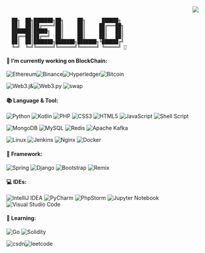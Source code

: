 <!--
**Armruo/Armruo** is a ✨ _special_ ✨ repository because its `README.md` (this file) appears on your GitHub profile.

Here are some ideas to get you started:

- 🔭 I’m currently working on ...
- 🌱 I’m currently learning ...
- 👯 I’m looking to collaborate on ...
- 🤔 I’m looking for help with ...
- 💬 Ask me about ...
- 📫 How to reach me: ...
- 😄 Pronouns: ...
- ⚡ Fun fact: ...
🎯🧩🔓

### Hi there 👋
-->
<div align="right"><img src="https://visitor-badge.laobi.icu/badge?page_id=armruo.armruo.readme.md"> </div>

```
  ██╗  ██╗███████╗██╗     ██╗      ██████╗
  ██║  ██║██╔════╝██║     ██║     ██╔═══██╗
  ███████║█████╗  ██║     ██║     ██║   ██║
  ██╔══██║██╔══╝  ██║     ██║     ██║   ██║
  ██║  ██║███████╗███████╗███████╗╚██████╔╝
  ╚═╝  ╚═╝╚══════╝╚══════╝╚══════╝ ╚═════╝ 👋
```


#### 🔭 I’m currently working on BlockChain: 

![Ethereum](https://img.shields.io/badge/Ethereum-3C3C3D?style=flat-square&logo=Ethereum&logoColor=white)![Binance](https://img.shields.io/badge/Binance-FCD535?style=flat-square&logo=binance&logoColor=white)![Hyperledger](https://img.shields.io/badge/hyperledger-2F3134?style=flat-square&logo=hyperledger&logoColor=white)![Bitcoin](https://img.shields.io/badge/Bitcoin-000?style=flat-square&logo=bitcoin&logoColor=white)

![Web3.j](https://img.shields.io/badge/web3.j-1867C0?style=flat-square)&![Web3.py](https://img.shields.io/badge/web3.py-48B0F1?style=flat-square)
![swap](https://img.shields.io/badge/%F0%9F%A6%84uniswap%20&%20pancakeswap-E6526F?style=flat-square)

#### 📚 Language & Tool:
<!-- ![Python](https://img.shields.io/badge/python-3670A0?style=for-the-badge&logo=python&logoColor=ffdd54) -->
![Python](https://img.shields.io/badge/Python-3373A7?style=flat-square&logo=python&logoColor=white)
![Kotlin](https://img.shields.io/badge/kotlin-%237F52FF.svg?style=flat-square&logo=kotlin&logoColor=white)
![PHP](https://img.shields.io/badge/php-%23777BB4.svg?style=flat-square&logo=php&logoColor=white)
![CSS3](https://img.shields.io/badge/css3-%231572B6.svg?style=flat-square&logo=css3&logoColor=white)
![HTML5](https://img.shields.io/badge/html5-%23E34F26.svg?style=flat-square&logo=html5&logoColor=white)
![JavaScript](https://img.shields.io/badge/javascript-%23323330.svg?style=flat-square&logo=javascript&logoColor=%23F7DF1E)
![Shell Script](https://img.shields.io/badge/shell_script-%23121011.svg?style=for-the-badge&logo=gnu-bash&logoColor=white)

![MongoDB](https://img.shields.io/badge/MongoDB-%234ea94b.svg?style=flat-square&logo=mongodb&logoColor=white)
![MySQL](https://img.shields.io/badge/mysql-%2300f.svg?style=flat-square&logo=mysql&logoColor=white)
![Redis](https://img.shields.io/badge/redis-%23DD0031.svg?style=flat-square&logo=redis&logoColor=white)
![Apache Kafka](https://img.shields.io/badge/Apache%20Kafka-000?style=flat-square&logo=apachekafka)

![Linux](https://img.shields.io/badge/Linux-FCC624?style=flat-square&logo=linux&logoColor=black)
![Jenkins](https://img.shields.io/badge/jenkins-%232C5263.svg?style=flat-square&logo=jenkins&logoColor=white)
![Nginx](https://img.shields.io/badge/nginx-%23009639.svg?style=flat-square&logo=nginx&logoColor=white)
![Docker](https://img.shields.io/badge/docker-%230db7ed.svg?style=flat-square&logo=docker&logoColor=white)

#### 🎡 Framework:
![Spring](https://img.shields.io/badge/spring-%236DB33F.svg?style=flat-square&logo=spring&logoColor=white)
![Django](https://img.shields.io/badge/django-%23092E20.svg?style=flat-square&logo=django&logoColor=white)
![Bootstrap](https://img.shields.io/badge/bootstrap-%23563D7C.svg?style=flat-square&logo=bootstrap&logoColor=white)
![Remix](https://img.shields.io/badge/remix-%23000.svg?style=flat-square&logo=remix&logoColor=white)

#### 💻 IDEs:
![IntelliJ IDEA](https://img.shields.io/badge/IntelliJIDEA-000000.svg?style=flat-square&logo=intellij-idea&logoColor=white)
![PyCharm](https://img.shields.io/badge/pycharm-143?style=flat-square&logo=pycharm&logoColor=black&color=black&labelColor=green)
![PhpStorm](https://img.shields.io/badge/phpstorm-143?style=flat-square&logo=phpstorm&logoColor=black&color=black&labelColor=darkorchid)
![Jupyter Notebook](https://img.shields.io/badge/jupyter-%23FA0F00.svg?style=flat-square&logo=jupyter&logoColor=white)
![Visual Studio Code](https://img.shields.io/badge/Visual%20Studio%20Code-0078d7.svg?style=flat-square&logo=visual-studio-code&logoColor=white)

#### 🌱 Learning:
![Go](https://img.shields.io/badge/go-%2300ADD8.svg?style=flat-square&logo=go&logoColor=white)
![Solidity](https://img.shields.io/badge/Solidity-%23363636.svg?style=flat-square&logo=solidity&logoColor=white)


![csdn](https://stats.justsong.cn/api/csdn?id=qq_43412005)![leetcode](https://stats.justsong.cn/api/leetcode/?username=armruohawthorne&cn=true) 
